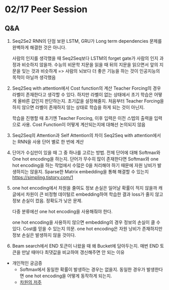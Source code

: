 # 02/17 Peer Session

## Q&A
1. Seq2Se2
    RNN의 단점 보완
    LSTM, GRU가 Long term dependencies 문제를 완벽하게 해결한 것은 아니다.
    
    사람의 인지를 생각했을 때 Seq2Seq보다 LSTM의 forget gate가 사람의 인지 과정과 비슷하지 않을까.
    수능의 비문학 지문을 읽을 때 뒤의 지문을 읽으면서 앞의 지문을 잊는 것과 비슷하게
    => 사람의 뇌보다 더 좋은 기능을 하는 것이 인공지능의 목적이 아닐까 생각했음
  
2. Seq2Seq with attention에서 Cost function의 계산
Teacher Forcing의 경우 라벨이 존재한다고 생각할 수 있다. 하지만 라벨이 없는 상태에서 초기 학습은 어떻게 올바른 값인지 판단하는지.
초기값을 설정해줄지.
처음부터 Teacher Forcing을 하지 않으면 라벨이 존재하지 않는 상태로 학습을 하게 되는 것이 아닌지.
    
    학습을 진행할 때 초기엔 Teacher Forcing, 이후 입력은 이전 스텝의 출력을 입력으로 사용.
    Cost Function이 어떻게 계산되는지에 대해선 논의되지 않음
    
3. Seq2Seq의 Attention과 Self Attention의 차이
    Seq2Seq with attention에서는 RNN을 사용
    단어 별로 한 번에 계산
    
4. 단어가 수십만이 있을 때 그 중 하나를 고르는 방법. 전체 단어에 대해 Softmax와 One hot encoding을 하는지. 
단어가 무수히 많이 존재한다면 Softmax와 one hot encoding을 하는 작업에서 수많은 0을 처리해야 하기 때문에 자원 낭비가 발생하지는 않을지.
Sparse한 Matrix
embedding을 통해 해결할 수 있는지
    https://simpling.tistory.com/1
    
5. one hot encoding에서 차원을 줄여도 정보 손실은 일어날 확률이 적지 않을까
    캐글에서 차원이 큰 비정형 데이털르 embedding하여 학습한 결과 loss가 줄지 않고 정보 손실이 컸음.
    정확도가 낮은 문제.
    
    다중 분류에선 one hot encoding을 사용해줘야 한다.
    
    one hot encoding을 사용하지 않으면 embedding의 경우 정보의 손실이 클 수 있다. Cost를 믿을 수 있는지 의문.
    one hot encoding은 자원 낭비가 존재하지만 정보 손실은 발생하지 않을 것이다.
    
6. Beam search에서 END 토큰이 나왔을 때 왜 Bucket에 담아두는지. 매번 END 토큰을 만날 때마다 최댓값을 비교하여 갱신해주면 안 되는 이유
    

  
+ 개인적인 궁금증
  - Softmax에서 동일한 확률이 발생하는 경우는 없을지. 동일한 경우가 발생한다면 one hot encoding을 어떻게 동작하게 되는지.
  - [차원의 저주](https://datapedia.tistory.com/15)

